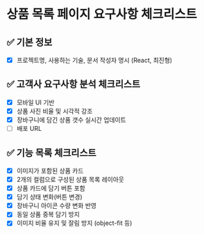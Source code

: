 # 상품 목록 페이지 요구사항 체크리스트

## ✅ 기본 정보

- [x] 프로젝트명, 사용하는 기술, 문서 작성자 명시 (React, 최진형)

## ✅ 고객사 요구사항 분석 체크리스트

- [x] 모바일 UI 기반
- [x] 상품 사진 비율 및 시각적 강조
- [x] 장바구니에 담긴 상품 갯수 실시간 업데이트
- [ ] 배포 URL

## ✅ 기능 목록 체크리스트

- [x] 이미지가 포함된 상품 카드
- [x] 2개의 컬럼으로 구성된 상품 목록 레이아웃
- [x] 상품 카드에 담기 버튼 포함
- [x] 담기 상태 변화(버튼 변경)
- [x] 장바구니 아이콘 수량 변화 반영
- [x] 동일 상품 중복 담기 방지
- [x] 이미지 비율 유지 및 잘림 방지 (object-fit 등)
